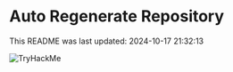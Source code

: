 # Auto Regenerate Repository

This README was last updated: 2024-10-17 21:32:13

 ![TryHackMe](https://tryhackme.com/badge/533634)